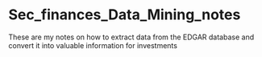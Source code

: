 # Sec_finances_Data_Mining_notes

These are my notes on how to extract data from the EDGAR database and convert it into valuable information for investments
